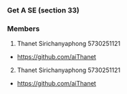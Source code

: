 ### Get A SE (section 33)

### Members
1. Thanet Sirichanyaphong 5730251121
* https://github.com/aiThanet
2. Thanet Sirichanyaphong 5730251121
* https://github.com/aiThanet